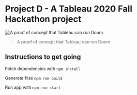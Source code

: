 
# Project D - A Tableau 2020 Fall Hackathon project

![A proof of concept that Tableau can run Doom](http://g.recordit.co/SHAKCkSQQJ.gif)

> A proof of concept that Tableau can run Doom

## Instructions to get going

Fetch dependencies with `npm install`

Generate files `npm run build`

Run app with `npm run start`

